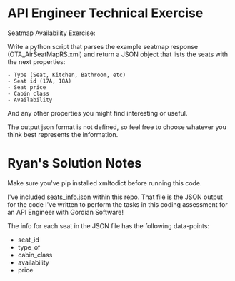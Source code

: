 # API Engineer Technical Exercise

Seatmap Availability Exercise:

Write a python script that parses the example seatmap response (OTA_AirSeatMapRS.xml) and return a JSON object 
that lists the seats with the next properties:

	- Type (Seat, Kitchen, Bathroom, etc)
	- Seat id (17A, 18A)
	- Seat price
	- Cabin class
	- Availability

And any other properties you might find interesting or useful.

The output json format is not defined, so feel free to choose whatever you think best represents the information.

# Ryan's Solution Notes

Make sure you've pip installed xmltodict before running this code.

I've included [seats_info.json](https://github.com/Zernach/APIEngineer_TechnicalExercise/blob/master/seats_info.json) within this repo. That file is the JSON output for the code I've written to perform the tasks in this coding assessment for an API Engineer with Gordian Software!

The info for each seat in the JSON file has the following data-points:

* seat_id
* type_of
* cabin_class
* availability
* price